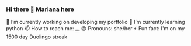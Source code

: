 ### Hi there 👋 Mariana here

🔭 I’m currently working on developing my portfolio
🌱 I’m currently learning python
📫 How to reach me: [...](https://www.linkedin.com/in/mariana-dementeva-4012a0108/)
😄 Pronouns: she/her
⚡ Fun fact: I'm on my 1500 day Duolingo streak
